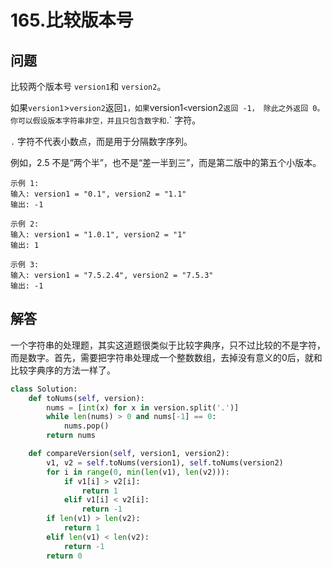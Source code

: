 # 165.比较版本号

## 问题
比较两个版本号 `version1`和 `version2`。

如果`version1`>`version2`返回`1，如果`version1`<`version2`返回 -1， 除此之外返回 0。
你可以假设版本字符串非空，并且只包含数字和`.` 字符。

`.` 字符不代表小数点，而是用于分隔数字序列。

例如，2.5 不是&ldquo;两个半&rdquo;，也不是&ldquo;差一半到三&rdquo;，而是第二版中的第五个小版本。

```
示例 1:
输入: version1 = "0.1", version2 = "1.1"
输出: -1

示例 2:
输入: version1 = "1.0.1", version2 = "1"
输出: 1

示例 3:
输入: version1 = "7.5.2.4", version2 = "7.5.3"
输出: -1
```

## 解答
一个字符串的处理题，其实这道题很类似于比较字典序，只不过比较的不是字符，而是数字。首先，需要把字符串处理成一个整数数组，去掉没有意义的0后，就和比较字典序的方法一样了。


```python
class Solution:
    def toNums(self, version):
        nums = [int(x) for x in version.split('.')]
        while len(nums) > 0 and nums[-1] == 0:
            nums.pop()
        return nums

    def compareVersion(self, version1, version2):
        v1, v2 = self.toNums(version1), self.toNums(version2)
        for i in range(0, min(len(v1), len(v2))):
            if v1[i] > v2[i]:
                return 1
            elif v1[i] < v2[i]:
                return -1
        if len(v1) > len(v2):
            return 1
        elif len(v1) < len(v2):
            return -1
        return 0
```
